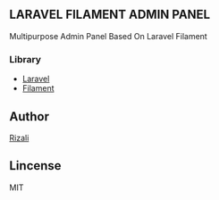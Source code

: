## LARAVEL FILAMENT ADMIN PANEL

Multipurpose Admin Panel Based On Laravel Filament

### Library

- [Laravel](https://laravel.com)
- [Filament](https://filamentphp.com/)

## Author

[Rizali](https://github.com/nolpersen)

## Lincense

MIT
